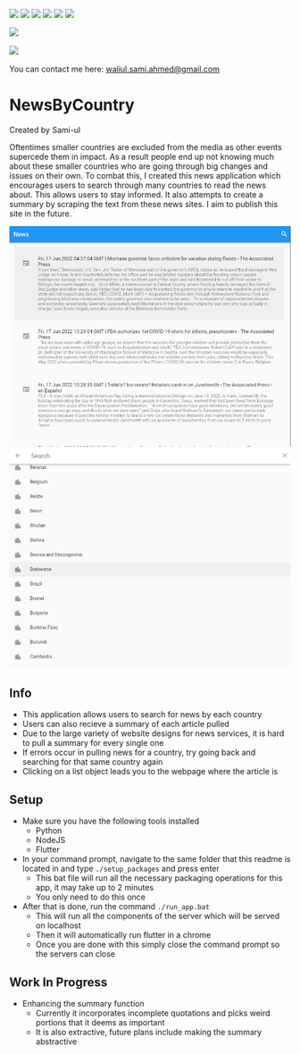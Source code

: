 ![](https://img.shields.io/badge/Flask-000000?style=for-the-badge&logo=flask&logoColor=white)
![](https://img.shields.io/badge/npm-CB3837?style=for-the-badge&logo=npm&logoColor=white
)
![](https://img.shields.io/badge/Node.js-339933?style=for-the-badge&logo=nodedotjs&logoColor=white
)
![](https://img.shields.io/badge/Flutter-02569B?style=for-the-badge&logo=flutter&logoColor=white
)
![](https://img.shields.io/badge/Python-FFD43B?style=for-the-badge&logo=python&logoColor=blue
)
![](https://img.shields.io/badge/PyTorch-EE4C2C?style=for-the-badge&logo=PyTorch&logoColor=white
)

![](https://licensebuttons.net/l/zero/1.0/80x15.png)

![](https://img.shields.io/badge/Gmail-D14836?style=for-the-badge&logo=gmail&logoColor=white)

You can contact me here: waliul.sami.ahmed@gmail.com
# NewsByCountry
Created by Sami-ul

Oftentimes smaller countries are excluded from the media as other events supercede them in impact. As a result people end up not knowing much about these smaller countries who are going through big changes and issues on their own. To combat this, I created this news application which encourages users to search through many countries to read the news about. This allows users to stay informed. It also attempts to create a summary by scraping the text from these news sites. I aim to publish this site in the future.

![](repoAssets/mainPage.png)
![](repoAssets/searchPage.png)
## Info
- This application allows users to search for news by each country
- Users can also recieve a summary of each article pulled
- Due to the large variety of website designs for news services, it is hard to pull a summary for every single one
- If errors occur in pulling news for a country, try going back and searching for that same country again
- Clicking on a list object leads you to the webpage where the article is

## Setup
- Make sure you have the following tools installed
    - Python
    - NodeJS
    - Flutter
- In your command prompt, navigate to the same folder that this readme is located in and type `./setup_packages` and press enter
    - This bat file will run all the necessary packaging operations for this app, it may take up to 2 minutes
    - You only need to do this once
- After that is done, run the command `./run_app.bat`
    - This will run all the components of the server which will be served on localhost
    - Then it will automatically run flutter in a chrome
    - Once you are done with this simply close the command prompt so the servers can close
    
## Work In Progress
- Enhancing the summary function
    - Currently it incorporates incomplete quotations and picks weird portions that it deems as important
    - It is also extractive, future plans include making the summary abstractive
